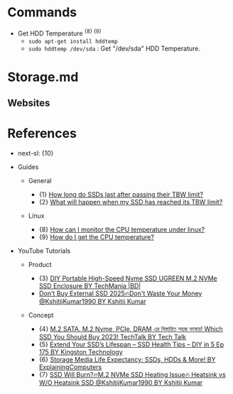 # Commands

* Get HDD Temperature <sup>{8} {9}</sup>
  * `sudo apt-get install hddtemp`
  * `sudo hddtemp /dev/sda` : Get "/dev/sda" HDD Temperature.

# Storage.md

## Websites

# References

* next-sl: {10}

* Guides

  * General
    * {1} [How long do SSDs last after passing their TBW limit?](https://www.reddit.com/r/homelab/comments/oouxxi/how_long_do_ssds_last_after_passing_their_tbw/)
    * {2} [What will happen when my SSD has reached its TBW limit?](https://www.quora.com/What-will-happen-when-my-SSD-has-reached-its-TBW-limit)

  * Linux
    * {8} [How can I monitor the CPU temperature under linux?](https://superuser.com/questions/25176/how-can-i-monitor-the-cpu-temperature-under-linux)
    * {9} [How do I get the CPU temperature?](https://askubuntu.com/questions/15832/how-do-i-get-the-cpu-temperature)

* YouTube Tutorials

  * Product
    * {3} [DIY Portable High-Speed Nvme SSD UGREEN M.2 NVMe SSD Enclosure BY TechMania |BD|](https://www.youtube.com/watch?v=4iOHZPw0xFA)
    * [Don't Buy External SSD 2025🔥Don't Waste Your Money ‪@KshitijKumar1990‬ BY Kshitij Kumar](https://www.youtube.com/watch?v=5Qu-S0FJ_4M)

  * Concept
    * {4} [M.2 SATA. M.2 Nvme, PCIe, DRAM এর বিস্তারিত সহজ ভাষায়! Which SSD You Should Buy 2023! TechTalk BY Tech Talk](https://www.youtube.com/watch?v=YoBV16KrF3s)
    * {5} [Extend Your SSD’s Lifespan – SSD Health Tips – DIY in 5 Ep 175 BY Kingston Technology](https://www.youtube.com/watch?v=c3z25yfkIk4)
    * {6} [Storage Media Life Expectancy: SSDs, HDDs & More! BY ExplainingComputers](https://www.youtube.com/watch?v=xA9Xq7hb6Q0)
    * {7} [SSD Will Burn?🔥M.2 NVMe SSD Heating Issue🔥 Heatsink vs W/O Heatsink SSD ‪@KshitijKumar1990‬ BY Kshitij Kumar](https://www.youtube.com/watch?v=fxB-6NXmtnY)
